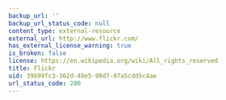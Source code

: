 ```yaml
---
backup_url: ''
backup_url_status_code: null
content_type: external-resource
external_url: http://www.flickr.com/
has_external_license_warning: true
is_broken: false
license: https://en.wikipedia.org/wiki/All_rights_reserved
title: Flickr
uid: 39b99fc3-362d-40e5-90d7-07a5cdd5c4ae
url_status_code: 200
---
```

